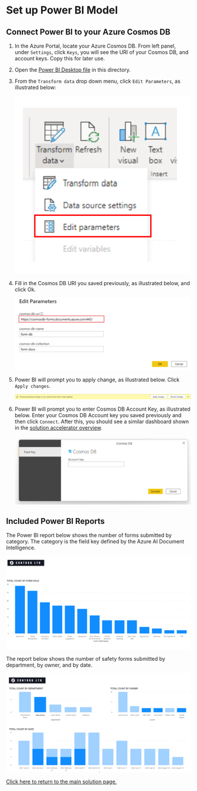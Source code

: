 # Set up Power BI Model

## Connect Power BI to your Azure Cosmos DB

1. In the Azure Portal, locate your Azure Cosmos DB. From left panel, under `Settings`, click `Keys`, you will see the URI of your Cosmos DB, and account keys. Copy this for later use.

1. Open the [Power BI Desktop file](./Safety-Form-Report.pbix) in this directory.

1. From the `Transform data` drop down menu, click `Edit Parameters`, as illustrated below: 

   ![PowerBIDataSource](../media/PBI-Edit-Parameters-with-Box.png)

1. Fill in the Cosmos DB URI you saved previously, as illustrated below, and click Ok.

   ![Power BI Edit Parameters](../media/PBI-Edit-Cosmos-DB-Account-Name-w-Box.png)

1. Power BI will prompt you to apply change, as illustrated below. Click `Apply changes`.

   ![PBI-Apply-Changes](../media/PBI-Apply-Changes.png)

1. Power BI will prompt you to enter Cosmos DB Account Key, as illustrated below. Enter your Cosmos DB Account key you saved previously and then click `Connect`. After this, you should see a similar dashboard shown in the [solution accelerator overview](../README.md).

   ![PBI-Azure-Cosmos-DB-Key](../media/PBI-Enter-Cosmos-Account-Key.png)

## Included Power BI Reports

The  Power BI report below shows the number of forms submitted by category. The category is the field key defined by the Azure AI Document Intelligence.

![PBI w Text Search](../media/PBI-Overview.png)

The report below shows the number of safety forms submitted by department, by owner, and by date.

![PBI w Summary](../media/PBI-Metrics.png)

[Click here to return to the main solution page.](../README.md)
